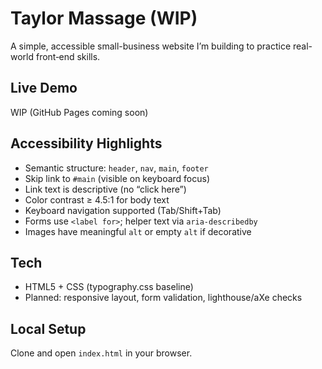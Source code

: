 # Taylor Massage (WIP)

A simple, accessible small-business website I’m building to practice real-world front‑end skills.

## Live Demo
WIP (GitHub Pages coming soon)

## Accessibility Highlights
- Semantic structure: `header`, `nav`, `main`, `footer`
- Skip link to `#main` (visible on keyboard focus)
- Link text is descriptive (no “click here”)
- Color contrast ≥ 4.5:1 for body text
- Keyboard navigation supported (Tab/Shift+Tab)
- Forms use `<label for>`; helper text via `aria-describedby`
- Images have meaningful `alt` or empty `alt` if decorative

## Tech
- HTML5 + CSS (typography.css baseline)
- Planned: responsive layout, form validation, lighthouse/aXe checks

## Local Setup
Clone and open `index.html` in your browser.
